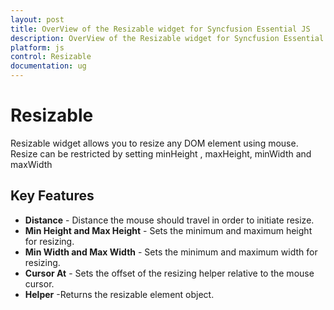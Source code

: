 ```yaml
---
layout: post
title: OverView of the Resizable widget for Syncfusion Essential JS
description: OverView of the Resizable widget for Syncfusion Essential JS 
platform: js
control: Resizable
documentation: ug
---
```

# Resizable

 Resizable widget allows you to resize any DOM element using mouse. Resize can be restricted by setting minHeight , maxHeight, minWidth and maxWidth 

## Key Features

* **Distance** - Distance the mouse should travel in order to initiate resize.
* **Min Height and Max Height** - Sets the minimum and maximum height for resizing. 
* **Min Width and Max Width** - Sets the minimum and maximum width for resizing.
* **Cursor At** - Sets the offset of the resizing helper relative to the mouse cursor.
* **Helper** -Returns the resizable element object.
